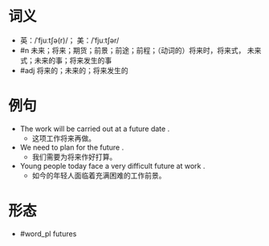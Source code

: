 # 词义
- 英：/ˈfjuːtʃə(r)/； 美：/ˈfjuːtʃər/
- #n 未来；将来；期货；前景；前途；前程；（动词的）将来时，将来式， 未来式；未来的事；将来发生的事
- #adj 将来的；未来的；将来发生的
# 例句
- The work will be carried out at a future date .
	- 这项工作将来再做。
- We need to plan for the future .
	- 我们需要为将来作好打算。
- Young people today face a very difficult future at work .
	- 如今的年轻人面临着充满困难的工作前景。
# 形态
- #word_pl futures
